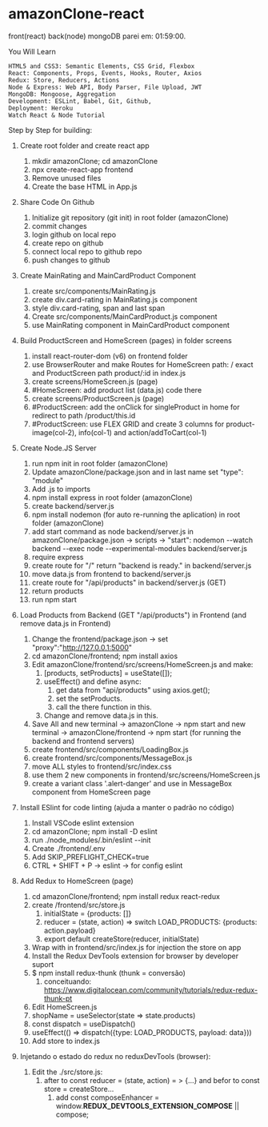 # amazonClone-react
front(react) back(node) mongoDB
parei em: 01:59:00.

You Will Learn

    HTML5 and CSS3: Semantic Elements, CSS Grid, Flexbox
    React: Components, Props, Events, Hooks, Router, Axios
    Redux: Store, Reducers, Actions
    Node & Express: Web API, Body Parser, File Upload, JWT
    MongoDB: Mongoose, Aggregation
    Development: ESLint, Babel, Git, Github,
    Deployment: Heroku
    Watch React & Node Tutorial

Step by Step for building:

1. Create root folder and create react app
    1. mkdir amazonClone; cd amazonClone
    2. npx create-react-app frontend
    3. Remove unused files
    4. Create the base HTML in App.js
    
2. Share Code On Github 
    1. Initialize git repository (git init) in root folder (amazonClone)
    2. commit changes
    3. login github on local repo
    4. create repo on github
    5. connect local repo to github repo
    6. push changes to github
    
3. Create MainRating and MainCardProduct Component
    1. create src/components/MainRating.js
    2. create div.card-rating in MainRating.js component
    3. style div.card-rating, span and last span
    4. Create src/components/MainCardProduct.js component
    5. use MainRating component in MainCardProduct component
    
4. Build ProductScreen and HomeScreen (pages) in folder screens
    1. install react-router-dom (v6) on frontend folder
    2. use BrowserRouter and make Routes for HomeScreen path: / exact and ProductScreen path product/:id in index.js 
    3. create screens/HomeScreen.js (page)
    4. #HomeScreen: add product list (data.js) code there
    5. create screens/ProductScreen.js (page)
    6. #ProductScreen: add the onClick for singleProduct in home for redirect to path /product/this.id
    7. #ProductScreen: use FLEX GRID and create 3 columns for product-image(col-2), info(col-1) and action/addToCart(col-1)
    
5. Create Node.JS Server
    1. run npm init in root folder (amazonClone)
    2. Update amazonClone/package.json and in last name set "type": "module"
    3. Add .js to imports
    4. npm install express in root folder (amazonClone)
    5. create backend/server.js
    6. npm install nodemon (for auto re-running the aplication) in root folder (amazonClone)
    7. add start command as node backend/server.js in amazonClone/package.json -> scripts -> "start": nodemon --watch backend --exec node --experimental-modules backend/server.js
    8. require express
    9. create route for "/" return "backend is ready." in backend/server.js
    10. move data.js from frontend to backend/server.js
    11. create route for "/api/products" in backend/server.js (GET)
    12. return products
    13. run npm start 
    
6. Load Products from Backend (GET "/api/products") in Frontend (and remove data.js in Frontend)
    1. Change the frontend/package.json -> set "proxy":"http://127.0.0.1:5000"
    2. cd amazonClone/frontend; npm install axios
    3. Edit amazonClone/frontend/src/screens/HomeScreen.js and make:
        1. [products, setProducts] = useState([]);
        2. useEffect() and define async:
            1. get data from "api/products" using axios.get();
            2. set the setProducts.
            3. call the there function in this.
        3. Change and remove data.js in this.
    4. Save All and new terminal -> amazonClone -> npm start and new terminal -> amazonClone/frontend -> npm start (for running the backend and frontend servers)
    5. create frontend/src/components/LoadingBox.js
    6. create frontend/src/components/MessageBox.js
    7. move ALL styles to frontend/src/index.css
    8. use them 2 new components in frontend/src/screens/HomeScreen.js
    9. create a variant class '.alert-danger' and use in MessageBox component from HomeScreen page

7. Install ESlint for code linting (ajuda a manter o padrão no código)
    1. Install VSCode eslint extension
    2. cd amazonClone; npm install -D eslint
    3. run ./node_modules/.bin/eslint --init 
    4. Create ./frontend/.env
    5. Add SKIP_PREFLIGHT_CHECK=true 
    6. CTRL + SHIFT + P -> eslint -> for config eslint 

8. Add Redux to HomeScreen (page)
    1. cd amazonClone/frontend; npm install redux react-redux
    2. create /frontend/src/store.js
        1. initialState = {products: []}
        2. reducer = (state, action) => switch LOAD_PRODUCTS: {products: action.payload}
        3. export default createStore(reducer, initialState)
    3. Wrap with <Provider store={store}> in frontend/src/index.js for injection the store on app 
    4. Install the Redux DevTools extension for browser by developer suport
    5. $ npm install redux-thunk (thunk = conversão) 
        1. conceituando: https://www.digitalocean.com/community/tutorials/redux-redux-thunk-pt
    5. Edit HomeScreen.js
    6. shopName = useSelector(state => state.products)
    7. const dispatch = useDispatch()
    8. useEffect(() => dispatch({type: LOAD_PRODUCTS, payload: data}))
    9. Add store to index.js

9. Injetando o estado do redux no reduxDevTools (browser):
    1. Edit the ./src/store.js:
        1. after to const reducer = (state, action) = > {...} and befor to const store = createStore...
            1. add const composeEnhancer = window.__REDUX_DEVTOOLS_EXTENSION_COMPOSE__ || compose;